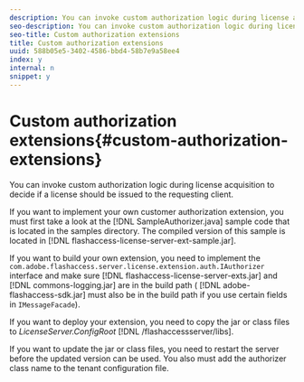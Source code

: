 ```yaml
---
description: You can invoke custom authorization logic during license acquisition to decide if a license should be issued to the requesting client.
seo-description: You can invoke custom authorization logic during license acquisition to decide if a license should be issued to the requesting client.
seo-title: Custom authorization extensions
title: Custom authorization extensions
uuid: 588b05e5-3402-4586-bbd4-58b7e9a58ee4
index: y
internal: n
snippet: y
---
```


# Custom authorization extensions{#custom-authorization-extensions}

You can invoke custom authorization logic during license acquisition to decide if a license should be issued to the requesting client.

If you want to implement your own customer authorization extension, you must first take a look at the [!DNL SampleAuthorizer.java] sample code that is located in the samples directory. The compiled version of this sample is located in [!DNL flashaccess-license-server-ext-sample.jar].

If you want to build your own extension, you need to implement the `com.adobe.flashaccess.server.license.extension.auth.IAuthorizer` interface and make sure [!DNL flashaccess-license-server-exts.jar] and [!DNL commons-logging.jar] are in the build path ( [!DNL adobe-flashaccess-sdk.jar] must also be in the build path if you use certain fields in `IMessageFacade`).

If you want to deploy your extension, you need to copy the jar or class files to *LicenseServer.ConfigRoot* [!DNL /flashaccessserver/libs].

If you want to update the jar or class files, you need to restart the server before the updated version can be used. You also must add the authorizer class name to the tenant configuration file. 
